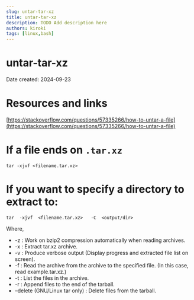 ```yaml
---
slug: untar-tar-xz
title: untar-tar-xz
description: TODO Add description here
authors: kiroki
tags: [linux,bash]
---
```


# untar-tar-xz

Date created: 2024-09-23

# Resources and links

[https://stackoverflow.com/questions/57335266/how-to-untar-a-file](https://stackoverflow.com/questions/57335266/how-to-untar-a-file)

# If a file ends on `.tar.xz`

```shell-session
tar -xjvf <filename.tar.xz>
```

# If you want to specify a directory to extract to:

```shell-session
tar  -xjvf  <filename.tar.xz>   -C  <output/dir>
```

Where,

- -z : Work on bzip2 compression automatically when reading archives.
- -x : Extract tar.xz archive.
- -v : Produce verbose output (Display progress and extracted file list on screen).
- -f : Read the archive from the archive to the specified file. (In this case, read example.tar.xz.)
- -t : List the files in the archive.
- -r : Append files to the end of the tarball.
- –delete (GNU/Linux tar only) : Delete files from the tarball.
